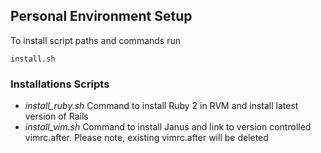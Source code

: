 ## Personal Environment Setup
To install script paths and commands run

    install.sh

### Installations Scripts
* *install_ruby.sh* Command to install Ruby 2 in RVM and install latest version
  of Rails
* *install_vim.sh* Command to install Janus and link to version controlled
  vimrc.after. Please note, existing vimrc.after will be deleted
